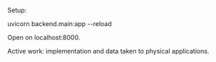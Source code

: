 Setup:

uvicorn backend.main:app --reload 

Open on localhost:8000.

Active work: implementation and data taken to physical applications.
